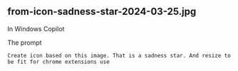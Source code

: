 ## from-icon-sadness-star-2024-03-25.jpg

In Windows Copilot

The prompt

`Create icon based on this image. That is a sadness star. And resize to be fit for chrome extensions use`

